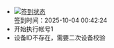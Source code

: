 - [![签到状态](https://github.com/womade/Cloud189-Actions/actions/workflows/main.yml/badge.svg?branch=main)](https://github.com/womade/Cloud189-Actions/actions/workflows/main.yml) <br> 签到时间：2025-10-04 00:42:24
- 开始执行帐号1
- 设备ID不存在，需要二次设备校验
